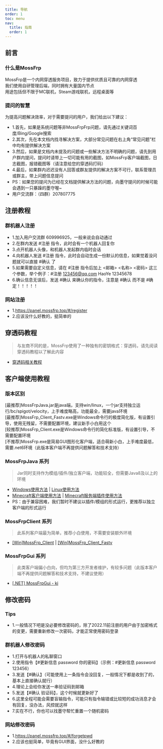 ```yaml
---
title: 导航
order: 1
toc: menu
nav:
  title: 指南
  order: 1
---
```

## 前言
### 什么是MossFrp
MossFrp是一个内网穿透服务项目，致力于提供优质且可靠的内网穿透
<br>我们使用自研管理后端，同时拥有大量国内节点
<br>用途包括但不限于MC联机，Steam游戏联机，远程桌面等

### 提问的智慧
为提高问题解决效率，对于需要提问的用户，我们给出以下建议：
- 1.首先，如果是系统问题等非MossFrpFrp问题，请先通过关键词百度/Bing/Google搜索
- 2.其次，先在本文档内找寻解决方案，大部分常见问题在右上角“常见问题”栏中均有提供解决方案
- 3.然后，如果是文档内未提及的问题或一些解决方法不明确的问题，请先到用户群内提问，提问时请带上一切可能有用的截图，如MossFrp客户端截图，日志截图，报错截图等（请注意给您的穿透码打码）
- 4.最后，如果群内迟迟没有人回答或群友提供的解决方案不可行，联系管理员或群主，带上问题信息提问
- PS：如果您的提问为已经在文档提供解决方法的问题，向墨守提问的时候可能会遇到一只暴躁的墨守喔~
- 用户交流群：（四群）207807775

## 注册教程
### 群机器人注册
- 1.加入用户交流群 609996925，一般来说会自动通过
- 2.在群内发送 #注册 指令，此时会有一个机器人回复你
- 3.点开机器人头像，和机器人发起群内临时会话
- 4.向机器人发送 #注册 指令，此时会自动生成一份默认的信息，如果觉着没问题就可以直接 #确认 了
- 5.如果需要自定义信息，请在 #注册 指令后加上 <邮箱> <名称> <密码> 这三个参数，举个例子：#注册 123456@qq.com HaoYe 12345678
- 6.确认信息无误后，发送 #确认 来确认你的指令，注意是 #确认 而不是 #确定！！！！！
### 网站注册
- 1.https://panel.mossfrp.top/#/register
- 2.应该没什么好教的，挺简单的

## 穿透码教程
> 与友商不同的是，MossFrp使用了一种独有的密钥格式：穿透码，请先阅读穿透码教程以了解此内容
- [穿透码相关教程](/guide/code.md) 

## 客户端使用教程
### 版本区别
[最推荐]MossFrpJava.jar是java端，支持win/linux，一个jar支持独立运行/bc/spigot/velocity，上手难度略高，功能最全，需要java环境
<br>[最推荐]MossFrp_Client_Fastv.exe是Windows命令行的极度简化版，有设置引导，使用无残留，不需要配置环境，建议新手小白用这个
<br>[较推荐]MossFrp_Client.exe是Windows命令行的简化标准版，有设置引导，不需要配置环境
<br>[不推荐]MossFrp.exe是简易GUI图形化客户端，适合萌新小白，上手难度最低，需要.net6环境（此版本客户端不再提供问题解答和技术支持）
### MossFrpJava 系列
> Jar同时支持作为模组/插件/独立客户端，功能较全，但需要Java8及以上的环境
- [Windows使用方法](/guide/client.md#Windows-使用方法) | [Linux使用方法](/guide/client#linux-使用方法)
- [Minecraft客户端使用方法](/guide/client#minecraft客户端使用方法) | [Minecraft服务端插件使用方法](/guide/client#minecraft服务端插件使用方法)
- PS：由于兼容困难，我们暂时不建议以插件/模组的形式运行，更推荐以独立客户端的形式运行
### MossFrpClient 系列
> 此系列客户端最为简单，推荐小白使用，不需要安装额外环境
- [[Win]MossFrp_Client]() | [[Win]MossFrp_Client_Fastv]()
### MossFrpGui 系列
> 此类客户端偏小白向，但均为第三方开发者维护，有较多问题（此版本客户端不再提供问题解答和技术支持，不建议使用）
- [[.NET] MossFrpGui - ki](/guide/client#net-mossfrpgui---ki)

## 修改密码
### Tips
- 1.一般情况下吧是没必要修改密码的，除了2022.11前注册的用户由于加密格式的变更，需要重新修改一次密码，才能正常使用密码登录
### 群机器人修改密码
- 1.打开与机器人的私聊窗口
- 2.使用指令【#更新信息 password 你的密码】（示例：#更新信息 password 123456）
- 3.发送【#确认】（可能使用上一条指令会没回复，一般情况下都是收到了的，基本上直接确认就行）
- 4.理论上会给你发送一串验证码到邮箱
- 5.发送【#确认 验证码】，这个时候就更新好了
- 6.这里全程可能会需要盲输指令，可能只有指令输错或比较短的成功消息才会有回复，没办法，风控就这样
- 7.实在不行，你也可以找墨守帮忙重置一个随机密码
### 网站修改密码
- 1.https://panel.mossfrp.top/#/forgetpwd
- 2.应该也挺简单，毕竟有GUI界面，没什么好教的
